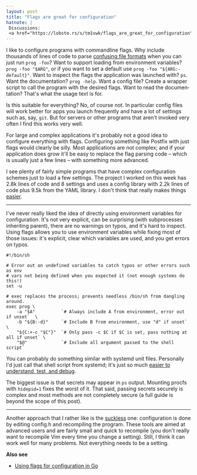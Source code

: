 ```yaml
---
layout: post
title: "Flags are great for configuration"
hatnote: |
 Discussions:
 <a href="https://lobste.rs/s/tm1vwk/flags_are_great_for_configuration">Lobsters</a>.
---
```


I like to configure programs with commandline flags. Why include thousands of
lines of code to parse [confusing file formats][yaml] when you can just run
`prog -foo`? Want to support loading from environment variables? `prog -foo
"$ARG"`, or if you want to set a default use `prog -foo "${ARG:-default}"`. Want
to inspect the flags the application was launched with? `ps`. Want the
documentation? `prog -help`. Want a config file? Create a wrapper script to call
the program with the desired flags. Want to read the documen­ta­tion? That's what
the usage text is for.

Is this suitable for everything? No, of course not. In particular config files
will work better for apps you launch frequently and have a lot of settings such
as, say, `git`. But for servers or other programs that aren't invoked very often
I find this works very well.

For large and complex applications it's probably not a good idea to configure
everything with flags. Configuring something like Postfix with just flags would
clearly be silly. Most applications are not complex; and if your application
does grow it'll be easy to replace the flag parsing code – which is usually just
a few lines – with something more advanced.

I see plenty of fairly simple programs that have complex configuration schemes
just to load a few settings.
The project I worked on this week has 2.8k lines of code and 8 settings and uses
a config library with 2.2k lines of code plus 9.5k from the YAML library. I
don't think that really makes things [easier][easy].

---

I've never really liked the idea of directly using environment variables for
configuration. It's not very explicit, can be surprising (with subprocesses
inheriting parent), there are no warnings on typos, and it's hard to inspect.
Using flags allows you to use environment variables while fixing most of those
issues: it's explicit, clear which variables are used, and you get errors on
typos.

    #!/bin/sh

    # Error out on undefined variables to catch typos or other errors such as env
    # vars not being defined when you expected it (not enough systems do this!)
    set -u

    # exec replaces the process; prevents needless /bin/sh from dangling around.
    exec prog \
        -a "$A"          `# Always include A from environment, error out if unset`  \
        -b "${B:-d}"     `# Include B from environment, use "d" if unset` \
        "${C:+-c "$C"}"  `# Only pass -c $C if $C is set, pass nothing at all if unset` \
        "$@"             `# Include all argument passed to the shell script`

You can probably do something similar with systemd unit files. Personally I'd
just call that shell script from systemd; it's just so much [easier to
understand, test, and debug][easy].

The biggest issue is that secrets may appear in `ps` output. Mounting procfs
with `hidepid=1` fixes the worst of it. That said, passing secrets securely is
complex and most methods are not completely secure (a full guide is beyond the
scope of this post).

---

Another approach that I rather like is the [suckless](https://suckless.org/)
one: configuration is done by editing config.h and recompiling the program.
These tools are aimed at advanced users and are fairly small and quick to
recompile (you don't really want to recompile Vim every time you change a
setting). Still, I think it can work well for many problems. Not everything
needs to be a setting.

<div class="postscript"><strong>Also see</strong>
<ul>
<li><a href="/flags-config-go.html">Using flags for configuration in Go</a></li>
</ul></div>

[easy]: /easy.html
[yaml]: /yaml-config.html
[json]: /json-config.html
[sconfig]: https://github.com/arp242/sconfig
